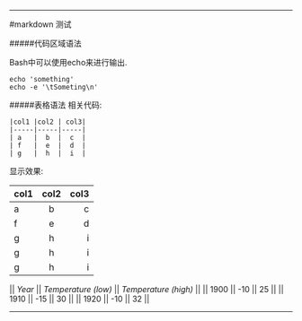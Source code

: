 _ _ _
#markdown 测试

#####代码区域语法

Bash中可以使用echo来进行输出.  

    echo 'something'  
    echo -e '\tSometing\n'  

#####表格语法
相关代码:

    |col1 |col2 | col3|
    |-----|-----|-----|
    | a   |  b  |  c  |
    | f   |  e  |  d  |
    | g   |  h  |  i  |
显示效果:

|col1 |col2 | col3|
|-----|:---:|----:|
| a   |  b  |  c  |
| f   |  e  |  d  |
| g   |  h  |  i  |
| g   |  h  |  i  |
| g   |  h  |  i  |

|| *Year* || *Temperature (low)* || *Temperature (high)* ||
|| 1900 || -10 || 25 ||
|| 1910 || -15 || 30 ||
|| 1920 || -10 || 32 ||

_ _ _
